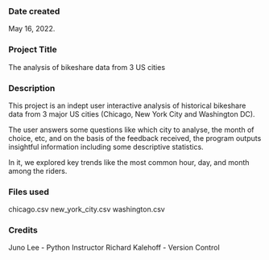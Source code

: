 ### Date created
May 16, 2022.

### Project Title
The analysis of bikeshare data from 3 US cities

### Description
This project is an indept user interactive analysis of historical bikeshare data from 3 major US cities (Chicago, New York City and Washington DC).

The user answers some questions like which city to analyse, the month of choice, etc, and on the basis of the feedback received, the program outputs insightful information including some descriptive statistics.

In it, we explored key trends like the most common hour, day, and month among the riders.

### Files used
chicago.csv
new_york_city.csv
washington.csv

### Credits
Juno Lee - Python Instructor
Richard Kalehoff - Version Control


